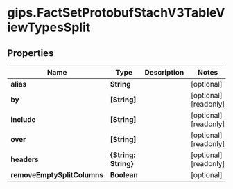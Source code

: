 # gips.FactSetProtobufStachV3TableViewTypesSplit

## Properties

Name | Type | Description | Notes
------------ | ------------- | ------------- | -------------
**alias** | **String** |  | [optional] 
**by** | **[String]** |  | [optional] [readonly] 
**include** | **[String]** |  | [optional] [readonly] 
**over** | **[String]** |  | [optional] [readonly] 
**headers** | **{String: String}** |  | [optional] [readonly] 
**removeEmptySplitColumns** | **Boolean** |  | [optional] 


